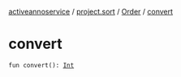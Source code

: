[activeannoservice](../../index.md) / [project.sort](../index.md) / [Order](index.md) / [convert](./convert.md)

# convert

`fun convert(): `[`Int`](https://kotlinlang.org/api/latest/jvm/stdlib/kotlin/-int/index.html)